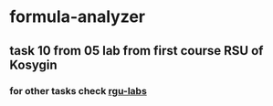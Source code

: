 # formula-analyzer
## task 10 from 05 lab from first course RSU of Kosygin
### for other tasks check [rgu-labs](https://github.com/koftamainee/rgu-labs)
